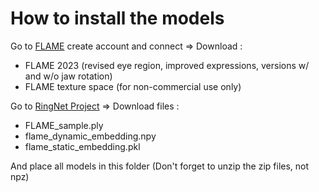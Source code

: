 # How to install the models

Go to [FLAME](https://flame.is.tue.mpg.de/)
create account and connect
=> Download :
- FLAME 2023 (revised eye region, improved expressions, versions w/ and w/o jaw rotation)
- FLAME texture space (for non-commercial use only)

Go to [RingNet Project](https://github.com/soubhiksanyal/RingNet/tree/master/flame_model)
=> Download files :
- FLAME_sample.ply
- flame_dynamic_embedding.npy
- flame_static_embedding.pkl

And place all models in this folder
(Don't forget to unzip the zip files, not npz)

